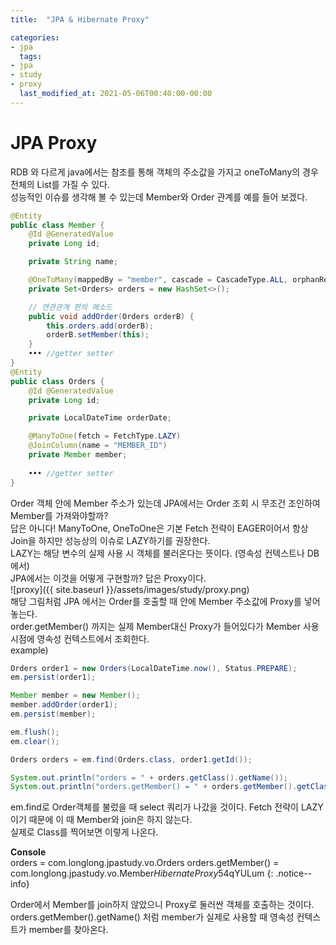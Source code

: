 ```yaml
---
title:  "JPA & Hibernate Proxy"

categories:
- jpa
  tags:
- jpa
- study
- proxy
  last_modified_at: 2021-05-06T00:40:00-00:00
---
```


# JPA Proxy
RDB 와 다르게 java에서는 참조를 통해 객체의 주소값을 가지고 oneToMany의 경우 전체의 List를 가질 수 있다.   
성능적인 이슈를 생각해 볼 수 있는데 Member와 Order 관계를 예를 들어 보겠다.   
```java
@Entity
public class Member {
    @Id @GeneratedValue
    private Long id;

    private String name;

    @OneToMany(mappedBy = "member", cascade = CascadeType.ALL, orphanRemoval = true)
    private Set<Orders> orders = new HashSet<>();

    // 연관관계 편의 메소드
    public void addOrder(Orders orderB) {
        this.orders.add(orderB);
        orderB.setMember(this);
    }
    ••• //getter setter
}
@Entity
public class Orders {
    @Id @GeneratedValue
    private Long id;

    private LocalDateTime orderDate;

    @ManyToOne(fetch = FetchType.LAZY)
    @JoinColumn(name = "MEMBER_ID")
    private Member member;
    
    ••• //getter setter
}
```
Order 객체 안에 Member 주소가 있는데 JPA에서는 Order 조회 시 무조건 조인하여 Member를 가져와야할까?   
답은 아니다! ManyToOne, OneToOne은 기본 Fetch 전략이 EAGER이어서 항상 Join을 하지만 성능상의 이슈로 LAZY하기를 권장한다.   
LAZY는 해당 변수의 실제 사용 시 객체를 불러온다는 뜻이다. (영속성 컨텍스트나 DB에서)   
JPA에서는 이것을 어떻게 구현할까? 답은 Proxy이다.   
![proxy]({{ site.baseurl }}/assets/images/study/proxy.png)   
해당 그림처럼 JPA 에서는 Order를 호출할 때 안에 Member 주소값에 Proxy를 넣어 놓는다.   
order.getMember() 까지는 실제 Member대신 Proxy가 들어있다가 Member 사용시점에 영속성 컨텍스트에서 조회한다.   
example)   
```java
Orders order1 = new Orders(LocalDateTime.now(), Status.PREPARE);
em.persist(order1);

Member member = new Member();
member.addOrder(order1);
em.persist(member);

em.flush();
em.clear();

Orders orders = em.find(Orders.class, order1.getId());

System.out.println("orders = " + orders.getClass().getName());
System.out.println("orders.getMember() = " + orders.getMember().getClass().getName());
```
em.find로 Order객체를 불렀을 때 select 쿼리가 나갔을 것이다. Fetch 전략이 LAZY이기 때문에 이 때 Member와 join은 하지 않는다.   
실제로 Class를 찍어보면 이렇게 나온다.   

**Console**   
orders = com.longlong.jpastudy.vo.Orders
orders.getMember() = com.longlong.jpastudy.vo.Member$HibernateProxy$54qYULum
{: .notice--info}    

Order에서 Member를 join하지 않았으니 Proxy로 둘러싼 객체를 호출하는 것이다.    
orders.getMember().getName() 처럼 member가 실제로 사용할 때 영속성 컨텍스트가 member를 찾아온다.   


